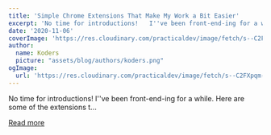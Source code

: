 ```yaml
---
title: 'Simple Chrome Extensions That Make My Work a Bit Easier'
excerpt: 'No time for introductions!   I''ve been front-end-ing for a while.   Here are some of the extensions t...'
date: '2020-11-06'
coverImage: 'https://res.cloudinary.com/practicaldev/image/fetch/s--C2FXpqm---/c_imagga_scale,f_auto,fl_progressive,h_420,q_auto,w_1000/https://dev-to-uploads.s3.amazonaws.com/i/i1vt15wo64s04covq0er.jpg'
author:
  name: Koders
  picture: "assets/blog/authors/koders.png"
ogImage:
  url: 'https://res.cloudinary.com/practicaldev/image/fetch/s--C2FXpqm---/c_imagga_scale,f_auto,fl_progressive,h_420,q_auto,w_1000/https://dev-to-uploads.s3.amazonaws.com/i/i1vt15wo64s04covq0er.jpg'
---
```


No time for introductions!   I''ve been front-end-ing for a while.   Here are some of the extensions t...

[Read more](https://dev.to/vtrpldn/simple-chrome-extensions-that-make-my-work-a-bit-easier-421b)
